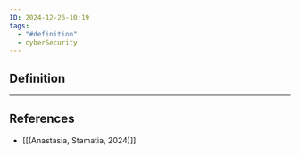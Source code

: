 ```yaml
---
ID: 2024-12-26-10:19
tags:
  - "#definition"
  - cyberSecurity
---
```

## Definition


---
## References
- [[(Anastasia, Stamatia, 2024)]]